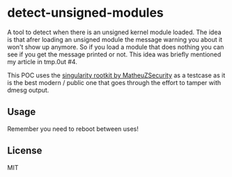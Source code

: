 # detect-unsigned-modules

A tool to detect when there is an unsigned kernel module loaded.
The idea is that afrer loading an unsigned module the message warning you about
it won't show up anymore.
So if you load a module that does nothing you can see if you get the message
printed or not.
This idea was briefly mentioned my article in tmp.0ut #4.

This POC uses the [singularity rootkit by MatheuZSecurity](https://github.com/MatheuZSecurity/Singularity/tree/main)
as a testcase as it is the best modern / public one that goes through the effort
to tamper with dmesg output.

## Usage

Remember you need to reboot between uses!

## License

MIT
